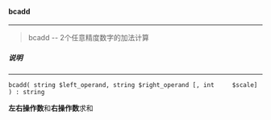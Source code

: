 #### bcadd

****

> bcadd -- 2个任意精度数字的加法计算

##### 说明
****

    bcadd( string $left_operand, string $right_operand [, int     $scale] ) : string

<b>左右操作数</b>和<b>右操作数</b>求和